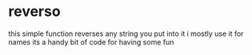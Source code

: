 # reverso

this simple function reverses any string you put into it i mostly use it for names its a handy bit of code for having some fun

